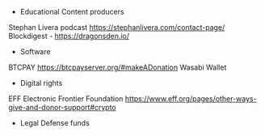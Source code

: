 - Educational Content producers

Stephan Livera podcast https://stephanlivera.com/contact-page/
Blockdigest - https://dragonsden.io/


- Software

BTCPAY https://btcpayserver.org/#makeADonation
Wasabi Wallet 

- Digital rights

EFF Electronic Frontier Foundation https://www.eff.org/pages/other-ways-give-and-donor-support#crypto

- Legal Defense funds
